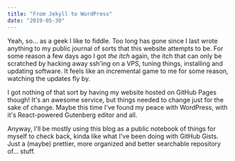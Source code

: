 ```yaml
---
title: "From Jekyll to WordPress"
date: "2019-05-30"
---
```


Yeah, so... as a geek I like to fiddle. Too long has gone since I last wrote anything to my public journal of sorts that this website attempts to be. For some reason a few days ago I got _the itch_ again, the itch that can only be scratched by hacking away ssh'ing on a VPS, tuning things, installing and updating software. It feels like an incremental game to me for some reason, watching the updates fly by.

I got nothing of that sort by having my website hosted on GitHub Pages though! It's an awesome service, but things needed to change just for the sake of change. Maybe this time I've found my peace with WordPress, with it's React-powered Gutenberg editor and all.

Anyway, I'll be mostly using this blog as a public notebook of things for myself to check back, kinda like what I've been doing with GitHub Gists. Just a (maybe) prettier, more organized and better searchable repository of... stuff.
